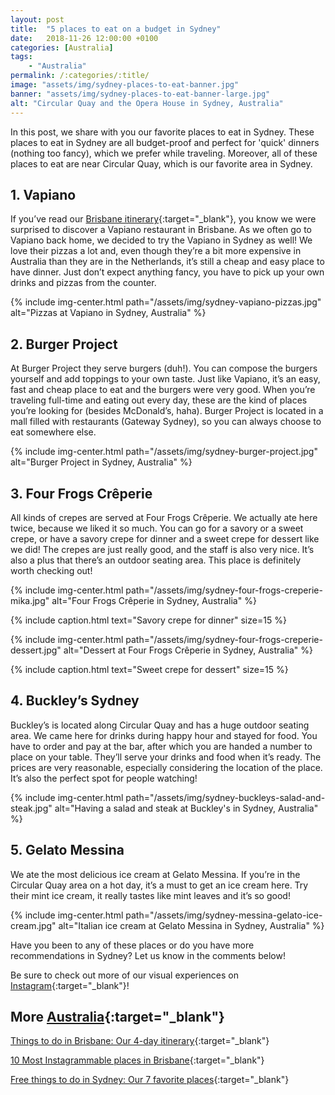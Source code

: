 ```yaml
---
layout: post
title:  "5 places to eat on a budget in Sydney"
date:   2018-11-26 12:00:00 +0100
categories: [Australia]
tags:
    - "Australia"
permalink: /:categories/:title/
image: "assets/img/sydney-places-to-eat-banner.jpg"
banner: "assets/img/sydney-places-to-eat-banner-large.jpg"
alt: "Circular Quay and the Opera House in Sydney, Australia"
---
```


In this post, we share with you our favorite places to eat in Sydney. These places to eat in Sydney are all budget-proof and perfect for 'quick' dinners (nothing too fancy), which we prefer while traveling. Moreover, all of these places to eat are near Circular Quay, which is our favorite area in Sydney. 

## 1. Vapiano

If you’ve read our [Brisbane itinerary][brisbane itinerary]{:target="_blank"}, you know we were surprised to discover a Vapiano restaurant in Brisbane. As we often go to Vapiano back home, we decided to try the Vapiano in Sydney as well! We love their pizzas a lot and, even though they’re a bit more expensive in Australia than they are in the Netherlands, it’s still a cheap and easy place to have dinner. Just don’t expect anything fancy, you have to pick up your own drinks and pizzas from the counter. 

{% include img-center.html path="/assets/img/sydney-vapiano-pizzas.jpg" alt="Pizzas at Vapiano in Sydney, Australia" %}

## 2. Burger Project 

At Burger Project they serve burgers (duh!). You can compose the burgers yourself and add toppings to your own taste. Just like Vapiano, it’s an easy, fast and cheap place to eat and the burgers were very good. When you’re traveling full-time and eating out every day, these are the kind of places you’re looking for (besides McDonald’s, haha). Burger Project is located in a mall filled with restaurants (Gateway Sydney), so you can always choose to eat somewhere else. 

{% include img-center.html path="/assets/img/sydney-burger-project.jpg" alt="Burger Project in Sydney, Australia" %}

## 3. Four Frogs Crêperie

All kinds of crepes are served at Four Frogs Crêperie. We actually ate here twice, because we liked it so much. You can go for a savory or a sweet crepe, or have a savory crepe for dinner and a sweet crepe for dessert like we did! The crepes are just really good, and the staff is also very nice. It’s also a plus that there’s an outdoor seating area. This place is definitely worth checking out!

{% include img-center.html path="/assets/img/sydney-four-frogs-creperie-mika.jpg" alt="Four Frogs Crêperie in Sydney, Australia" %}

{% include caption.html text="Savory crepe for dinner" size=15 %}

{% include img-center.html path="/assets/img/sydney-four-frogs-creperie-dessert.jpg" alt="Dessert at Four Frogs Crêperie in Sydney, Australia" %}

{% include caption.html text="Sweet crepe for dessert" size=15 %}

## 4. Buckley’s Sydney

Buckley’s is located along Circular Quay and has a huge outdoor seating area. We came here for drinks during happy hour and stayed for food. You have to order and pay at the bar, after which you are handed a number to place on your table. They’ll serve your drinks and food when it’s ready. The prices are very reasonable, especially considering the location of the place. It’s also the perfect spot for people watching!

{% include img-center.html path="/assets/img/sydney-buckleys-salad-and-steak.jpg" alt="Having a salad and steak at Buckley's in Sydney, Australia" %}

## 5. Gelato Messina

We ate the most delicious ice cream at Gelato Messina. If you’re in the Circular Quay area on a hot day, it’s a must to get an ice cream here. Try their mint ice cream, it really tastes like mint leaves and it’s so good! 

{% include img-center.html path="/assets/img/sydney-messina-gelato-ice-cream.jpg" alt="Italian ice cream at Gelato Messina in Sydney, Australia" %}

Have you been to any of these places or do you have more recommendations in Sydney? Let us know in the comments below!

Be sure to check out more of our visual experiences on [Instagram][instagram]{:target="_blank"}!

## More [Australia][australia]{:target="_blank"}

[Things to do in Brisbane: Our 4-day itinerary][brisbane itinerary]{:target="_blank"}

[10 Most Instagrammable places in Brisbane][instagrammable brisbane]{:target="_blank"}

[Free things to do in Sydney: Our 7 favorite places][sydney itinerary]{:target="_blank"}

[australia]: https://kipamojo.world/tags.html#australia
[brisbane itinerary]: https://kipamojo.world/australia/Things-to-do-in-Brisbane-Our-4-days-itinerary/ 
[instagrammable brisbane]: https://kipamojo.world/australia/10-Most-Instagrammable-places-in-Brisbane/ 
[sydney itinerary]: https://kipamojo.world/australia/Free-things-to-do-in-Sydney-Our-7-favorite-places/ 

[instagram]: https://instagram.com/kipamojo 
